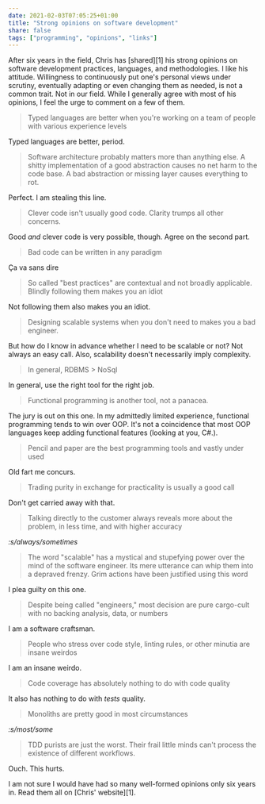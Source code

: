 ```yaml
---
date: 2021-02-03T07:05:25+01:00
title: "Strong opinions on software development"
share: false
tags: ["programming", "opinions", "links"]
---
```


After six years in the field, Chris has [shared][1] his strong opinions on
software development practices, languages, and methodologies. I like his
attitude. Willingness to continuously put one's personal views under scrutiny,
eventually adapting or even changing them as needed, is not a common trait. Not
in our field. While I generally agree with most of his opinions, I feel the
urge to comment on a few of them.

> Typed languages are better when you're working on a team of people with
> various experience levels

Typed languages are better, period.

> Software architecture probably matters more than anything else. A shitty
> implementation of a good abstraction causes no net harm to the code base.
> A bad abstraction or missing layer causes everything to rot.  

Perfect. I am stealing this line.

> Clever code isn't usually good code. Clarity trumps all other concerns.

Good *and* clever code is very possible, though. Agree on the second part.

> Bad code can be written in any paradigm

Ça va sans dire

> So called "best practices" are contextual and not broadly applicable. Blindly
> following them makes you an idiot

Not following them also makes you an idiot.

> Designing scalable systems when you don't need to makes you a bad engineer.

But how do I know in advance whether I need to be scalable or not? Not always
an easy call. Also, scalability doesn't necessarily imply complexity.

> In general, RDBMS > NoSql

In general, use the right tool for the right job.

> Functional programming is another tool, not a panacea.

The jury is out on this one. In my admittedly limited experience, functional
programming tends to win over OOP. It's not a coincidence that most OOP
languages keep adding functional features (looking at you, C#.).

> Pencil and paper are the best programming tools and vastly under used

Old fart me concurs.

> Trading purity in exchange for practicality is usually a good call

Don't get carried away with that.

> Talking directly to the customer always reveals more about the problem, in
> less time, and with higher accuracy

*:s/always/sometimes*

> The word "scalable" has a mystical and stupefying power over the mind of the
> software engineer. Its mere utterance can whip them into a depraved frenzy.
> Grim actions have been justified using this word

I plea guilty on this one.

> Despite being called "engineers," most decision are pure cargo-cult with no
> backing analysis, data, or numbers

I am a software craftsman.

> People who stress over code style, linting rules, or other minutia are insane
> weirdos

I am an insane weirdo.

> Code coverage has absolutely nothing to do with code quality

It also has nothing to do with *tests* quality.

> Monoliths are pretty good in most circumstances

*:s/most/some*

> TDD purists are just the worst. Their frail little minds can't process the
> existence of different workflows.

Ouch. This hurts.

I am not sure I would have had so many well-formed opinions only six years in.
Read them all on [Chris' website][1].

